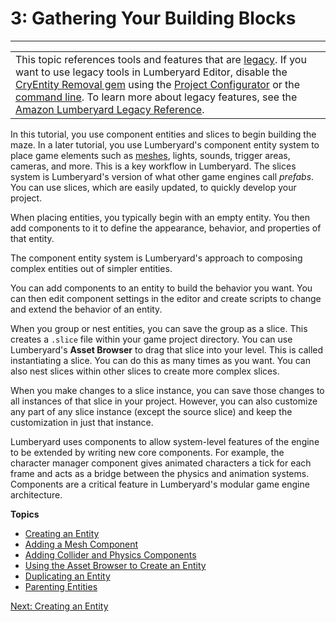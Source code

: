 # 3: Gathering Your Building Blocks<a name="gathering-building-blocks"></a>


****  

|  | 
| --- |
| This topic references tools and features that are [legacy](http://docs.aws.amazon.com/lumberyard/latest/userguide/ly-glos-chap.html#legacy)\. If you want to use legacy tools in Lumberyard Editor, disable the [CryEntity Removal gem](http://docs.aws.amazon.com/lumberyard/latest/userguide/gems-system-cryentity-removal-gem.html) using the [Project Configurator](http://docs.aws.amazon.com/lumberyard/latest/userguide/configurator-intro.html) or the [command line](http://docs.aws.amazon.com/lumberyard/latest/userguide/lmbr-exe.html)\. To learn more about legacy features, see the [Amazon Lumberyard Legacy Reference](http://docs.aws.amazon.com/lumberyard/latest/legacyreference/)\. | 

In this tutorial, you use component entities and slices to begin building the maze\. In a later tutorial, you use Lumberyard's component entity system to place game elements such as [meshes](http://docs.aws.amazon.com/lumberyard/latest/userguide/ly-glos-chap.html#mesh), lights, sounds, trigger areas, cameras, and more\. This is a key workflow in Lumberyard\. The slices system is Lumberyard's version of what other game engines call *prefabs*\. You can use slices, which are easily updated, to quickly develop your project\. 

When placing entities, you typically begin with an empty entity\. You then add components to it to define the appearance, behavior, and properties of that entity\. 

The component entity system is Lumberyard's approach to composing complex entities out of simpler entities\.

You can add components to an entity to build the behavior you want\. You can then edit component settings in the editor and create scripts to change and extend the behavior of an entity\.

When you group or nest entities, you can save the group as a slice\. This creates a `.slice` file within your game project directory\. You can use Lumberyard's **Asset Browser** to drag that slice into your level\. This is called instantiating a slice\. You can do this as many times as you want\. You can also nest slices within other slices to create more complex slices\.

When you make changes to a slice instance, you can save those changes to all instances of that slice in your project\. However, you can also customize any part of any slice instance \(except the source slice\) and keep the customization in just that instance\.

Lumberyard uses components to allow system\-level features of the engine to be extended by writing new core components\. For example, the character manager component gives animated characters a tick for each frame and acts as a bridge between the physics and animation systems\. Components are a critical feature in Lumberyard's modular game engine architecture\.

**Topics**
+ [Creating an Entity](placing-entities-creating-doorway.md)
+ [Adding a Mesh Component](placing-entities-static-mesh.md)
+ [Adding Collider and Physics Components](placing-entities-adding-colliders.md)
+ [Using the Asset Browser to Create an Entity](placing-entities-asset-browser.md)
+ [Duplicating an Entity](placing-entities-duplicating.md)
+ [Parenting Entities](placing-entities-parenting.md)

[Next: Creating an Entity](placing-entities-creating-doorway.md)